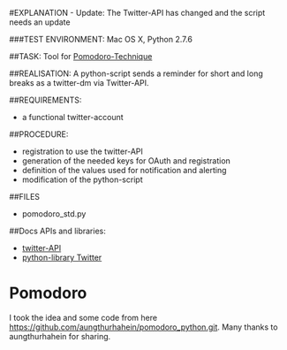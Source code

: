 #EXPLANATION - Update: The Twitter-API has changed and the script needs an update

###TEST ENVIRONMENT:
Mac OS X, Python 2.7.6

##TASK:
Tool for [Pomodoro-Technique](http://en.wikipedia.org/wiki/Pomodoro_Technique)

##REALISATION:
A python-script sends a reminder for short and long breaks as a twitter-dm via Twitter-API.

##REQUIREMENTS:
* a functional twitter-account

##PROCEDURE:
* registration to use the twitter-API
* generation of the needed keys for OAuth and registration
* definition of the values used for notification and alerting
* modification of the python-script

##FILES
* pomodoro_std.py 

##Docs APIs and libraries:
* [twitter-API](https://dev.twitter.com)
* [python-library Twitter](https://pypi.python.org/pypi/twitter/1.15.0)

# Pomodoro
I took the idea and some code from here https://github.com/aungthurhahein/pomodoro_python.git. 
Many thanks to aungthurhahein for sharing. 
